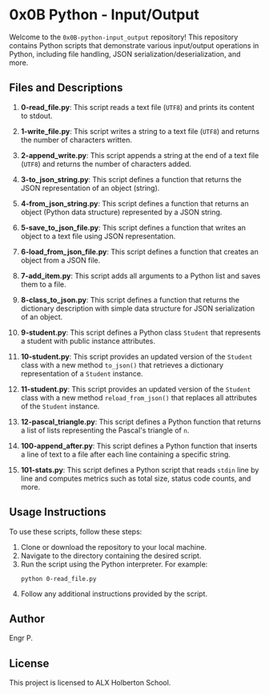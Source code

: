 # 0x0B Python - Input/Output

Welcome to the `0x0B-python-input_output` repository! This repository contains Python scripts that demonstrate various input/output operations in Python, including file handling, JSON serialization/deserialization, and more.

## Files and Descriptions

1. **0-read_file.py**: This script reads a text file (`UTF8`) and prints its content to stdout.

2. **1-write_file.py**: This script writes a string to a text file (`UTF8`) and returns the number of characters written.

3. **2-append_write.py**: This script appends a string at the end of a text file (`UTF8`) and returns the number of characters added.

4. **3-to_json_string.py**: This script defines a function that returns the JSON representation of an object (string).

5. **4-from_json_string.py**: This script defines a function that returns an object (Python data structure) represented by a JSON string.

6. **5-save_to_json_file.py**: This script defines a function that writes an object to a text file using JSON representation.

7. **6-load_from_json_file.py**: This script defines a function that creates an object from a JSON file.

8. **7-add_item.py**: This script adds all arguments to a Python list and saves them to a file.

9. **8-class_to_json.py**: This script defines a function that returns the dictionary description with simple data structure for JSON serialization of an object.

10. **9-student.py**: This script defines a Python class `Student` that represents a student with public instance attributes.

11. **10-student.py**: This script provides an updated version of the `Student` class with a new method `to_json()` that retrieves a dictionary representation of a `Student` instance.

12. **11-student.py**: This script provides an updated version of the `Student` class with a new method `reload_from_json()` that replaces all attributes of the `Student` instance.

13. **12-pascal_triangle.py**: This script defines a Python function that returns a list of lists representing the Pascal's triangle of `n`.

14. **100-append_after.py**: This script defines a Python function that inserts a line of text to a file after each line containing a specific string.

15. **101-stats.py**: This script defines a Python script that reads `stdin` line by line and computes metrics such as total size, status code counts, and more.

## Usage Instructions

To use these scripts, follow these steps:
1. Clone or download the repository to your local machine.
2. Navigate to the directory containing the desired script.
3. Run the script using the Python interpreter. For example:
    ```
    python 0-read_file.py
    ```
4. Follow any additional instructions provided by the script.

## Author
Engr P.

## License
This project is licensed to ALX Holberton School.